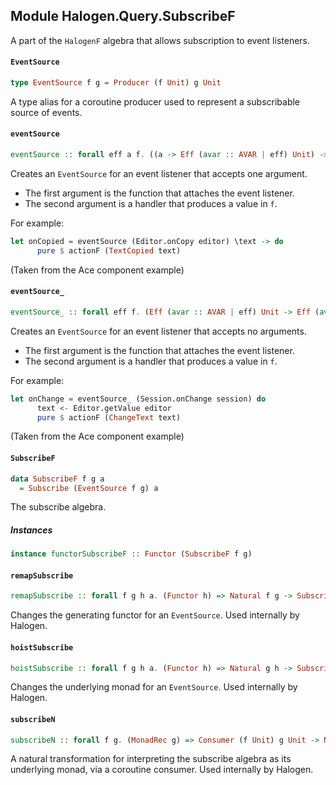 ## Module Halogen.Query.SubscribeF

A part of the `HalogenF` algebra that allows subscription to event
listeners.

#### `EventSource`

``` purescript
type EventSource f g = Producer (f Unit) g Unit
```

A type alias for a coroutine producer used to represent a subscribable
source of events.

#### `eventSource`

``` purescript
eventSource :: forall eff a f. ((a -> Eff (avar :: AVAR | eff) Unit) -> Eff (avar :: AVAR | eff) Unit) -> (a -> Eff (avar :: AVAR | eff) (f Unit)) -> EventSource f (Aff (avar :: AVAR | eff))
```

Creates an `EventSource` for an event listener that accepts one argument.

- The first argument is the function that attaches the event listener.
- The second argument is a handler that produces a value in `f`.

For example:

``` purescript
let onCopied = eventSource (Editor.onCopy editor) \text -> do
      pure $ actionF (TextCopied text)
```
(Taken from the Ace component example)

#### `eventSource_`

``` purescript
eventSource_ :: forall eff f. (Eff (avar :: AVAR | eff) Unit -> Eff (avar :: AVAR | eff) Unit) -> Eff (avar :: AVAR | eff) (f Unit) -> EventSource f (Aff (avar :: AVAR | eff))
```

Creates an `EventSource` for an event listener that accepts no arguments.

- The first argument is the function that attaches the event listener.
- The second argument is a handler that produces a value in `f`.

For example:

``` purescript
let onChange = eventSource_ (Session.onChange session) do
      text <- Editor.getValue editor
      pure $ actionF (ChangeText text)
```
(Taken from the Ace component example)

#### `SubscribeF`

``` purescript
data SubscribeF f g a
  = Subscribe (EventSource f g) a
```

The subscribe algebra.

##### Instances
``` purescript
instance functorSubscribeF :: Functor (SubscribeF f g)
```

#### `remapSubscribe`

``` purescript
remapSubscribe :: forall f g h a. (Functor h) => Natural f g -> SubscribeF f h a -> SubscribeF g h a
```

Changes the generating functor for an `EventSource`. Used internally by
Halogen.

#### `hoistSubscribe`

``` purescript
hoistSubscribe :: forall f g h a. (Functor h) => Natural g h -> SubscribeF f g a -> SubscribeF f h a
```

Changes the underlying monad for an `EventSource`. Used internally by
Halogen.

#### `subscribeN`

``` purescript
subscribeN :: forall f g. (MonadRec g) => Consumer (f Unit) g Unit -> Natural (SubscribeF f g) g
```

A natural transformation for interpreting the subscribe algebra as its
underlying monad, via a coroutine consumer. Used internally by Halogen.


